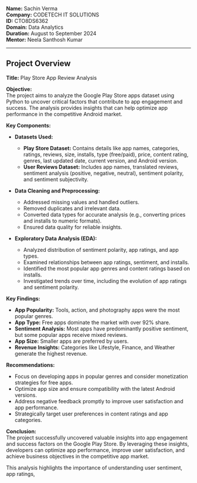 **Name:** Sachin Verma  
**Company:** CODETECH IT SOLUTIONS  
**ID:** CTO8DS6362  
**Domain:** Data Analytics  
**Duration:** August to September 2024  
**Mentor:** Neela Santhosh Kumar

---

## Project Overview

**Title:** Play Store App Review Analysis

**Objective:**  
The project aims to analyze the Google Play Store apps dataset using Python to uncover critical factors that contribute to app engagement and success. The analysis provides insights that can help optimize app performance in the competitive Android market.

**Key Components:**

- **Datasets Used:**
  - **Play Store Dataset:** Contains details like app names, categories, ratings, reviews, size, installs, type (free/paid), price, content rating, genres, last updated date, current version, and Android version.
  - **User Reviews Dataset:** Includes app names, translated reviews, sentiment analysis (positive, negative, neutral), sentiment polarity, and sentiment subjectivity.

- **Data Cleaning and Preprocessing:**
  - Addressed missing values and handled outliers.
  - Removed duplicates and irrelevant data.
  - Converted data types for accurate analysis (e.g., converting prices and installs to numeric formats).
  - Ensured data quality for reliable insights.

- **Exploratory Data Analysis (EDA):**
  - Analyzed distribution of sentiment polarity, app ratings, and app types.
  - Examined relationships between app ratings, sentiment, and installs.
  - Identified the most popular app genres and content ratings based on installs.
  - Investigated trends over time, including the evolution of app ratings and sentiment polarity.

**Key Findings:**

- **App Popularity:** Tools, action, and photography apps were the most popular genres.
- **App Type:** Free apps dominate the market with over 92% share.
- **Sentiment Analysis:** Most apps have predominantly positive sentiment, but some popular apps receive mixed reviews.
- **App Size:** Smaller apps are preferred by users.
- **Revenue Insights:** Categories like Lifestyle, Finance, and Weather generate the highest revenue.

**Recommendations:**

- Focus on developing apps in popular genres and consider monetization strategies for free apps.
- Optimize app size and ensure compatibility with the latest Android versions.
- Address negative feedback promptly to improve user satisfaction and app performance.
- Strategically target user preferences in content ratings and app categories.

**Conclusion:**  
The project successfully uncovered valuable insights into app engagement and success factors on the Google Play Store. By leveraging these insights, developers can optimize app performance, improve user satisfaction, and achieve business objectives in the competitive app market.

This analysis highlights the importance of understanding user sentiment, app ratings,
